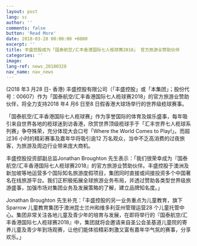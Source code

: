 ```yaml
---
layout: post
lang: sc
author: ''
comments: false
button: 'Read More'
date: 2018-03-28 00:00:00 +0800
excerpt: ''
title: 丰盛控股成为「国泰航空/汇丰香港国际七人榄球赛2018」 官方旅游业赞助伙伴
categories: ''
image: 
lang-ref: news_20180328
nav_name: nav_news
---
```

(2018 年3 月28 日- 香港) 丰盛控股有限公司（「丰盛控股」或「本集团」；股份代号：00607）作为「国泰航空/汇丰香港国际七人榄球赛2018」的官方旅游业赞助伙伴，将全力支持2018 年4 月6 日至8 日假香港大球场举行的世界级榄球赛事。

「国泰航空/汇丰香港国际七人榄球赛」作为享誉国际的体育及娱乐盛事，每年吸引来自世界各地的榄球迷到访香港，欣赏世界顶级榄球手于「汇丰世界七人榄球系列赛」争夺殊荣，充分体现大会口号「Where the World Comes to Play!」。而超过36 小时的精彩赛事及嘉年华将吸引逾12 万名观众，当中不乏高消费的过夜旅客，为旅游及周边行业带来庞大商机。

丰盛控股投资部副总监Jonathan Broughton 先生表示：「我们很荣幸成为『国泰航空/汇丰香港国际七人榄球赛2018』的官方旅游业赞助伙伴。丰盛控股于澳洲及新加坡等地运营多个国际知名旅游度假项目，集团同时直接或间接投资多个中国著名在线旅游平台。我们正积极拓展全球旅游业务布局，并透过赞助各类型世界级旅游盛事，加强市场对集团业务及发展策略的了解，建立品牌知名度。」

Jonathan Broughton 先生补充：「丰盛控股的另一业务重点为儿童教育，旗下Sparrow 儿童教育集团于澳洲昆士兰州和维多利亚州管理运营28 个儿童托管中心。集团非常关注各地儿童及青少年的培育与发展，在即将举行的『国泰航空/汇丰香港国际七人榄球赛2018』中，集团就将会邀请来自圣公会圣基道儿童院的寄养儿童及青少年到场观赛，让他们能体验精彩刺激又富有嘉年华气氛的赛事，分享欢乐。」
